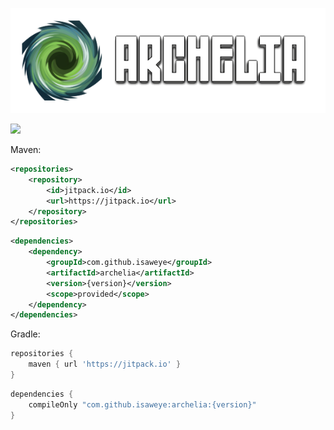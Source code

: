<p align="left">
  <img src="docs/repository/banner.png"/>
</p>

[![](https://jitpack.io/v/isaweye/archelia.svg)](https://jitpack.io/#isaweye/archelia)

Maven:
```xml
<repositories>
    <repository>
        <id>jitpack.io</id>
        <url>https://jitpack.io</url>
    </repository>
</repositories>
```
```xml
<dependencies>
    <dependency>
        <groupId>com.github.isaweye</groupId>
        <artifactId>archelia</artifactId>
        <version>{version}</version>
        <scope>provided</scope>
    </dependency>
</dependencies>
```

Gradle:
```groovy
repositories {
    maven { url 'https://jitpack.io' }
}
```
```groovy
dependencies {
    compileOnly "com.github.isaweye:archelia:{version}"
}
```
